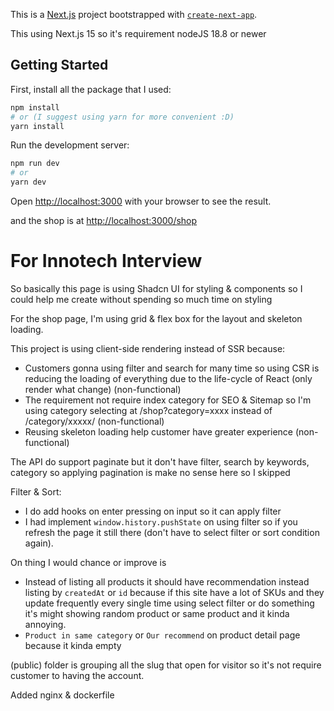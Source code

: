 This is a [Next.js](https://nextjs.org) project bootstrapped with [`create-next-app`](https://nextjs.org/docs/app/api-reference/cli/create-next-app).

This using Next.js 15 so it's requirement nodeJS 18.8 or newer
## Getting Started
First, install all the package that I used: 
```bash
npm install 
# or (I suggest using yarn for more convenient :D) 
yarn install 
```
Run the development server:

```bash
npm run dev
# or
yarn dev

```

Open [http://localhost:3000](http://localhost:3000) with your browser to see the result.


and the shop is at [http://localhost:3000/shop](http://localhost:3000/shop)
# For Innotech Interview 
So basically this page is using Shadcn UI for styling & components so I could help me create without spending so much time on styling

For the shop page, I'm using grid & flex box for the layout and skeleton loading.

This project is using client-side rendering instead of SSR because:
- Customers gonna using filter and search for many time so using CSR is reducing the loading of everything due to the life-cycle of React (only render what change) (non-functional)
- The requirement not require index category for SEO & Sitemap so I'm using category selecting at /shop?category=xxxx instead of /category/xxxxx/ (non-functional)
- Reusing skeleton loading help customer have greater experience (non-functional)

The API do support paginate but it don't have filter, search by keywords, category so applying pagination is make no sense here so I skipped

Filter & Sort: 
- I do add hooks on enter pressing on input so it can apply filter
- I had implement `window.history.pushState` on using filter so if you refresh the page it still there (don't have to select filter or sort condition again).



On thing I would chance or improve is 
- Instead of listing all products it should have recommendation instead listing by `createdAt` or `id` because if this site have a lot of SKUs and they update frequently every single time using select filter or do something it's might showing random product or same product and it kinda annoying.
- `Product in same category` or `Our recommend` on product detail page because it kinda empty

(public) folder is grouping all the slug that open for visitor so it's not require customer to having the account.

Added nginx & dockerfile

